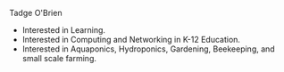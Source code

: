 Tadge O'Brien
- Interested in Learning.
- Interested in Computing and Networking in K-12 Education.
- Interested in Aquaponics, Hydroponics, Gardening, Beekeeping, and small scale farming.
